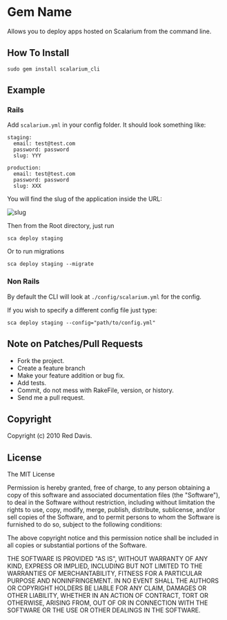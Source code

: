 # Gem Name

Allows you to deploy apps hosted on Scalarium from the command line.

## How To Install

    sudo gem install scalarium_cli

## Example

### Rails

Add `scalarium.yml` in your config folder. It should look something like:

    staging:
      email: test@test.com
      password: password
      slug: YYY

    production:
      email: test@test.com
      password: password
      slug: XXX

You will find the slug of the application inside the URL:

![slug](https://img.skitch.com/20101229-nygy9t86d85ea8gjw5133kxjbj.jpg)

Then from the Root directory, just run

    sca deploy staging

Or to run migrations

    sca deploy staging --migrate

### Non Rails

By default the CLI will look at `./config/scalarium.yml` for the config.

If you wish to specify a different config file just type:

    sca deploy staging --config="path/to/config.yml"

## Note on Patches/Pull Requests

* Fork the project.
* Create a feature branch
* Make your feature addition or bug fix.
* Add tests.
* Commit, do not mess with RakeFile, version, or history.
* Send me a pull request.

## Copyright

Copyright (c) 2010 Red Davis.

## License

The MIT License

Permission is hereby granted, free of charge, to any person obtaining a copy
of this software and associated documentation files (the "Software"), to deal
in the Software without restriction, including without limitation the rights
to use, copy, modify, merge, publish, distribute, sublicense, and/or sell
copies of the Software, and to permit persons to whom the Software is
furnished to do so, subject to the following conditions:

The above copyright notice and this permission notice shall be included in
all copies or substantial portions of the Software.

THE SOFTWARE IS PROVIDED "AS IS", WITHOUT WARRANTY OF ANY KIND, EXPRESS OR
IMPLIED, INCLUDING BUT NOT LIMITED TO THE WARRANTIES OF MERCHANTABILITY,
FITNESS FOR A PARTICULAR PURPOSE AND NONINFRINGEMENT. IN NO EVENT SHALL THE
AUTHORS OR COPYRIGHT HOLDERS BE LIABLE FOR ANY CLAIM, DAMAGES OR OTHER
LIABILITY, WHETHER IN AN ACTION OF CONTRACT, TORT OR OTHERWISE, ARISING FROM,
OUT OF OR IN CONNECTION WITH THE SOFTWARE OR THE USE OR OTHER DEALINGS IN
THE SOFTWARE.